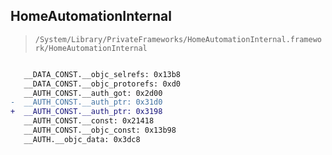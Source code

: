 ## HomeAutomationInternal

> `/System/Library/PrivateFrameworks/HomeAutomationInternal.framework/HomeAutomationInternal`

```diff

   __DATA_CONST.__objc_selrefs: 0x13b8
   __DATA_CONST.__objc_protorefs: 0xd0
   __AUTH_CONST.__auth_got: 0x2d00
-  __AUTH_CONST.__auth_ptr: 0x31d0
+  __AUTH_CONST.__auth_ptr: 0x3198
   __AUTH_CONST.__const: 0x21418
   __AUTH_CONST.__objc_const: 0x13b98
   __AUTH.__objc_data: 0x3dc8

```
